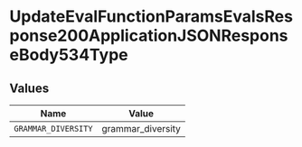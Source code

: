 # UpdateEvalFunctionParamsEvalsResponse200ApplicationJSONResponseBody534Type


## Values

| Name                | Value               |
| ------------------- | ------------------- |
| `GRAMMAR_DIVERSITY` | grammar_diversity   |